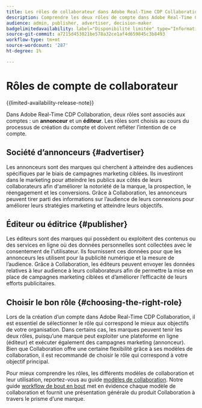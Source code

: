 ```yaml
---
title: Les rôles de collaborateur dans Adobe Real-Time CDP Collaboration.
description: Comprendre les deux rôles de compte dans Adobe Real-Time CDP Collaboration
audience: admin, publisher, advertiser, decision-maker
badgelimitedavailability: label="Disponibilité limitée" type="Informative" url="https://helpx.adobe.com/fr/legal/product-descriptions/real-time-customer-data-platform-collaboration.html newtab=true"
source-git-commit: a7215d453021be578a32ce1af4d659845c3b8493
workflow-type: tm+mt
source-wordcount: '287'
ht-degree: 1%

---
```


# Rôles de compte de collaborateur

{{limited-availability-release-note}}

Dans Adobe Real-Time CDP Collaboration, deux rôles sont associés aux comptes : un **annonceur** et un **éditeur**. Les rôles sont choisis au cours du processus de création du compte et doivent refléter l’intention de ce compte.

## Société d’annonceurs {#advertiser}

Les annonceurs sont des marques qui cherchent à atteindre des audiences spécifiques par le biais de campagnes marketing ciblées. Ils investiront dans le marketing pour atteindre les publics aux côtés de leurs collaborateurs afin d&#39;améliorer la notoriété de la marque, la prospection, le réengagement et les conversions. Grâce à Collaboration, les annonceurs peuvent tirer parti des informations sur l’audience de leurs connexions pour améliorer leurs stratégies marketing et atteindre leurs objectifs.

## Éditeur ou éditrice {#publisher}

Les éditeurs sont des marques qui possèdent ou exploitent des contenus ou des services en ligne où des données personnelles sont collectées avec le consentement de l&#39;utilisateur. Ils fournissent ces données pour que les annonceurs les utilisent pour la publicité numérique et la mesure de l’audience. Grâce à Collaboration, les éditeurs peuvent envoyer les données relatives à leur audience à leurs collaborateurs afin de permettre la mise en place de campagnes marketing ciblées et d’améliorer l’efficacité de leurs efforts publicitaires.

## Choisir le bon rôle {#choosing-the-right-role}

Lors de la création d’un compte dans Adobe Real-Time CDP Collaboration, il est essentiel de sélectionner le rôle qui correspond le mieux aux objectifs de votre organisation. Dans certains cas, les marques peuvent tenir les deux rôles, puisqu’une marque peut exploiter une plateforme en ligne (éditeur) et exécuter également des campagnes marketing (annonceur). Bien que Collaboration offre une certaine flexibilité grâce à ses modèles de collaboration, il est recommandé de choisir le rôle qui correspond à votre objectif principal.

Pour mieux comprendre les rôles, les différents modèles de collaboration et leur utilisation, reportez-vous au guide [modèles de collaboration](/help/guide/overview/collaboration-patterns.md). Notre guide [workflow de bout en bout](/help/guide/overview/end-to-end-workflow.md) met en évidence chaque modèle de collaboration et fournit une présentation générale du produit Collaboration à travers le prisme d’une marque.
